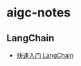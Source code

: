 # aigc-notes

## LangChain
- [快速入门 LangChain](https://github.com/eddycjy/aigc-notes/blob/main/langchain/getting_started.md)
